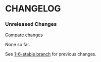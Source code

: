 # CHANGELOG

### Unreleased Changes

[Compare changes](https://github.com/codevise/pageflow-outline-navigation-bar/compare/1-6-stable...master)

None so far.

See
[1-6-stable branch](https://github.com/codevise/pageflow-outline-navigation-bar/blob/1-6-stable/CHANGELOG.md)
for previous changes.

